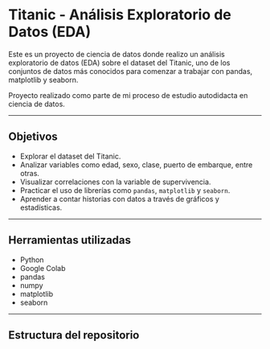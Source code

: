 # Titanic - Análisis Exploratorio de Datos (EDA)

Este es un proyecto de ciencia de datos donde realizo un análisis exploratorio de datos (EDA) sobre el dataset del Titanic, uno de los conjuntos de datos más conocidos para comenzar a trabajar con pandas, matplotlib y seaborn.

Proyecto realizado como parte de mi proceso de estudio autodidacta en ciencia de datos.

---

## Objetivos

- Explorar el dataset del Titanic.
- Analizar variables como edad, sexo, clase, puerto de embarque, entre otras.
- Visualizar correlaciones con la variable de supervivencia.
- Practicar el uso de librerías como `pandas`, `matplotlib` y `seaborn`.
- Aprender a contar historias con datos a través de gráficos y estadísticas.

---

## Herramientas utilizadas

- Python
- Google Colab
- pandas
- numpy
- matplotlib
- seaborn

---

## Estructura del repositorio


